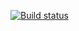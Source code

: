 [![Build status](https://ci.appveyor.com/api/projects/status/kjt5ioyu1wrhybnm/branch/main?svg=true)](https://ci.appveyor.com/project/Ollessia/dz-2-2-selenide/branch/main)

